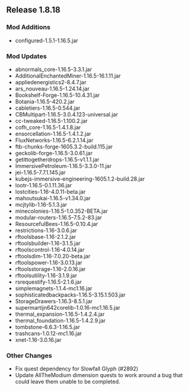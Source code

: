 ## Release 1.8.18

### Mod Additions
- configured-1.5.1-1.16.5.jar
### Mod Updates
- abnormals_core-1.16.5-3.3.1.jar
- AdditionalEnchantedMiner-1.16.5-16.1.11.jar
- appliedenergistics2-8.4.7.jar
- ars_nouveau-1.16.5-1.24.14.jar
- Bookshelf-Forge-1.16.5-10.4.31.jar
- Botania-1.16.5-420.2.jar
- cabletiers-1.16.5-0.544.jar
- CBMultipart-1.16.5-3.0.4.123-universal.jar
- cc-tweaked-1.16.5-1.100.2.jar
- cofh_core-1.16.5-1.4.1.8.jar
- ensorcellation-1.16.5-1.4.1.2.jar
- FluxNetworks-1.16.5-6.2.1.14.jar
- ftb-chunks-forge-1605.3.2-build.115.jar
- geckolib-forge-1.16.5-3.0.61.jar
- getittogetherdrops-1.16.5-v1.1.1.jar
- ImmersivePetroleum-1.16.5-3.3.0-11.jar
- jei-1.16.5-7.7.1.145.jar
- kubejs-immersive-engineering-1605.1.2-build.28.jar
- lootr-1.16.5-0.1.11.36.jar
- lostcities-1.16-4.0.11-beta.jar
- mahoutsukai-1.16.5-v1.34.0.jar
- mcjtylib-1.16-5.1.3.jar
- minecolonies-1.16.5-1.0.352-BETA.jar
- modular-routers-1.16.5-7.5.2-83.jar
- ResourcefulBees-1.16.5-0.10.4.jar
- restrictions-1.16-3.0.6.jar
- rftoolsbase-1.16-2.1.2.jar
- rftoolsbuilder-1.16-3.1.5.jar
- rftoolscontrol-1.16-4.0.14.jar
- rftoolsdim-1.16-7.0.20-beta.jar
- rftoolspower-1.16-3.0.13.jar
- rftoolsstorage-1.16-2.0.16.jar
- rftoolsutility-1.16-3.1.9.jar
- rsrequestify-1.16.5-2.1.6.jar
- simplemagnets-1.1.4-mc1.16.jar
- sophisticatedbackpacks-1.16.5-3.15.1.503.jar
- StorageDrawers-1.16.3-8.5.1.jar
- supermartijn642corelib-1.0.16-mc1.16.5.jar
- thermal_expansion-1.16.5-1.4.2.4.jar
- thermal_foundation-1.16.5-1.4.2.9.jar
- tombstone-6.6.3-1.16.5.jar
- trashcans-1.0.12-mc1.16.jar
- xnet-1.16-3.0.16.jar
### Other Changes
- Fix quest dependency for Slowfall Glyph (#2892)
- Update AllTheModium dimension quests to work around a bug that could leave them unable to be completed.
